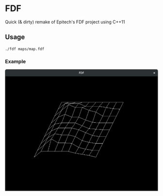 # FDF

Quick (& dirty) remake of Epitech's FDF project using C++11

## Usage
```bash
./fdf maps/map.fdf
```

### Example

![Alt text](screenshot.png "Screenshot")
